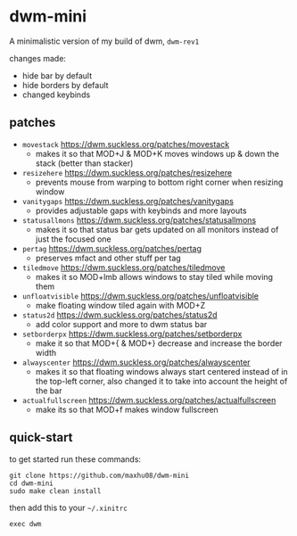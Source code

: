 # dwm-mini

A minimalistic version of my build of dwm, `dwm-rev1`

changes made:

- hide bar by default
- hide borders by default
- changed keybinds

## patches

- `movestack` https://dwm.suckless.org/patches/movestack
  - makes it so that MOD+J & MOD+K moves windows up & down the stack (better than stacker)
- `resizehere` https://dwm.suckless.org/patches/resizehere
  - prevents mouse from warping to bottom right corner when resizing window
- `vanitygaps` https://dwm.suckless.org/patches/vanitygaps
  - provides adjustable gaps with keybinds and more layouts
- `statusallmons` https://dwm.suckless.org/patches/statusallmons
  - makes it so that status bar gets updated on all monitors instead of just the focused one
- `pertag` https://dwm.suckless.org/patches/pertag
  - preserves mfact and other stuff per tag
- `tiledmove` https://dwm.suckless.org/patches/tiledmove
  - makes it so MOD+lmb allows windows to stay tiled while moving them
- `unfloatvisible` https://dwm.suckless.org/patches/unfloatvisible
  - make floating window tiled again with MOD+Z
- `status2d` https://dwm.suckless.org/patches/status2d
  - add color support and more to dwm status bar
- `setborderpx` https://dwm.suckless.org/patches/setborderpx
  - make it so that MOD+{ & MOD+} decrease and increase the border width
- `alwayscenter` https://dwm.suckless.org/patches/alwayscenter
  - makes it so that floating windows always start centered instead of in the top-left corner, also changed it to take into account the height of the bar
- `actualfullscreen` https://dwm.suckless.org/patches/actualfullscreen
  - make its so that MOD+f makes window fullscreen

## quick-start

to get started run these commands:

```
git clone https://github.com/maxhu08/dwm-mini
cd dwm-mini
sudo make clean install
```

then add this to your `~/.xinitrc`

```
exec dwm
```
